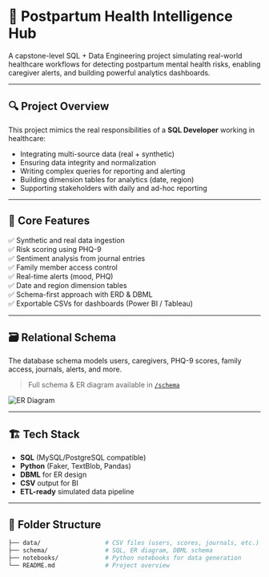 # 🤱 Postpartum Health Intelligence Hub

A capstone-level SQL + Data Engineering project simulating real-world healthcare workflows for detecting postpartum mental health risks, enabling caregiver alerts, and building powerful analytics dashboards.

---

## 🔍 Project Overview

This project mimics the real responsibilities of a **SQL Developer** working in healthcare:
- Integrating multi-source data (real + synthetic)
- Ensuring data integrity and normalization
- Writing complex queries for reporting and alerting
- Building dimension tables for analytics (date, region)
- Supporting stakeholders with daily and ad-hoc reporting

---

## 🧠 Core Features

✅ Synthetic and real data ingestion  
✅ Risk scoring using PHQ-9  
✅ Sentiment analysis from journal entries  
✅ Family member access control  
✅ Real-time alerts (mood, PHQ)  
✅ Date and region dimension tables  
✅ Schema-first approach with ERD & DBML  
✅ Exportable CSVs for dashboards (Power BI / Tableau)

---

## 🗃️ Relational Schema

The database schema models users, caregivers, PHQ-9 scores, family access, journals, alerts, and more.

> Full schema & ER diagram available in [`/schema`](schema)

![ER Diagram](schema/schema.png)

---

## 🏗️ Tech Stack

- **SQL** (MySQL/PostgreSQL compatible)
- **Python** (Faker, TextBlob, Pandas)
- **DBML** for ER design
- **CSV** output for BI
- **ETL-ready** simulated data pipeline

---

## 📂 Folder Structure

```bash
├── data/                  # CSV files (users, scores, journals, etc.)
├── schema/                # SQL, ER diagram, DBML schema
├── notebooks/             # Python notebooks for data generation
└── README.md              # Project overview
